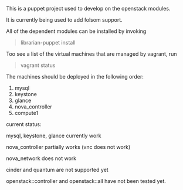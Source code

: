 This is a puppet project used to develop on the openstack modules.

It is currently being used to add folsom support.

All of the dependent modules can be installed by invoking

> librarian-puppet install

Too see a list of the virtual machines that are managed by vagrant, run

> vagrant status

The machines should be deployed in the following order:

1. mysql
2. keystone
3. glance
4. nova_controller
5. compute1

current status:

mysql, keystone, glance currently work

nova_controller partially works (vnc does not work)

nova_network does not work

cinder and quantum are not supported yet

openstack::controller and openstack::all have not been tested yet.

